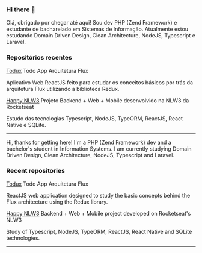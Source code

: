 ### Hi there 👋

Olá, obrigado por chegar até aqui! Sou dev PHP (Zend Framework) e estudante de bacharelado em Sistemas de Informação. Atualmente estou estudando Domain Driven Design, Clean Architecture, NodeJS, Typescript e Laravel.

### Repositórios recentes
[Todux](https://github.com/leandrodaher/Todux)  Todo App Arquitetura Flux

Aplicativo Web ReactJS feito para estudar os conceitos básicos por trás da arquitetura Flux utilizando a biblioteca Redux.

[Happy NLW3](https://github.com/leandrodaher/happy-nlw3) Projeto Backend + Web + Mobile desenvolvido na NLW3 da Rocketseat

Estudo das tecnologias Typescript, NodeJS, TypeORM, ReactJS, React Native e SQLite.

-----------------
Hi, thanks for getting here! I'm a PHP (Zend Framework) dev and a bachelor's student in Information Systems. I am currently studying Domain Driven Design, Clean Architecture, NodeJS, Typescript and Laravel.

### Recent repositories
[Todux](https://github.com/leandrodaher/Todux) Todo App Arquitetura Flux

ReactJS web application designed to study the basic concepts behind the Flux architecture using the Redux library.

[Happy NLW3](https://github.com/leandrodaher/happy-nlw3) Backend + Web + Mobile project developed on Rocketseat's NLW3

Study of Typescript, NodeJS, TypeORM, ReactJS, React Native and SQLite technologies.

-----------------


<!--
**leandrodaher/leandrodaher** is a ✨ _special_ ✨ repository because its `README.md` (this file) appears on your GitHub profile.

Here are some ideas to get you started:

- 🔭 I’m currently working on ...
- 🌱 I’m currently learning ...
- 👯 I’m looking to collaborate on ...
- 🤔 I’m looking for help with ...
- 💬 Ask me about ...
- 📫 How to reach me: ...
- 😄 Pronouns: ...
- ⚡ Fun fact: ...
-->
